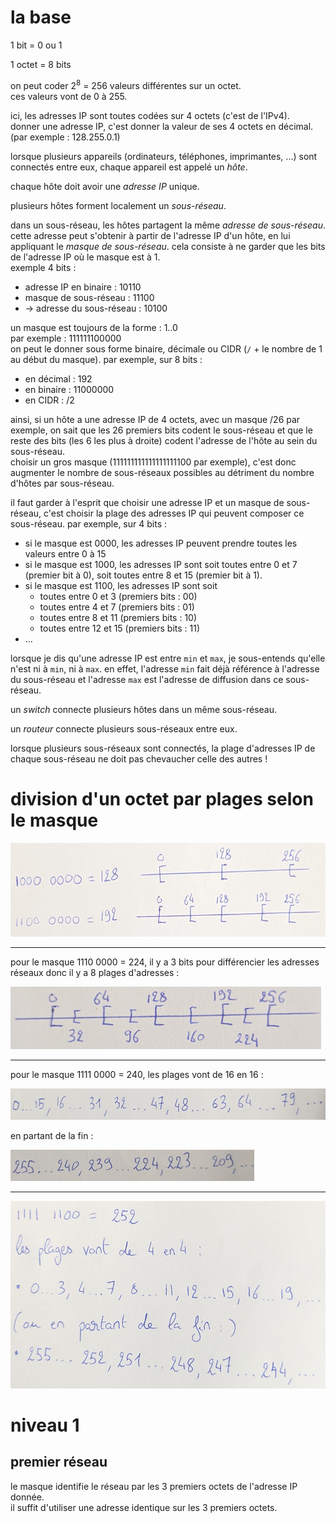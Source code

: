 # la base

1 bit = 0 ou 1

1 octet = 8 bits

on peut coder 2<sup>8</sup> = 256 valeurs différentes sur un octet.  
ces valeurs vont de 0 à 255.

ici, les adresses IP sont toutes codées sur 4 octets (c'est de l'IPv4).  
donner une adresse IP, c'est donner la valeur de ses 4 octets en décimal. (par exemple : 128.255.0.1)

lorsque plusieurs appareils (ordinateurs, téléphones, imprimantes, ...) sont connectés entre eux, chaque appareil est appelé un *hôte*.

chaque hôte doit avoir une *adresse IP* unique.  

plusieurs hôtes forment localement un *sous-réseau*.  

dans un sous-réseau, les hôtes partagent la même *adresse de sous-réseau*.  
cette adresse peut s'obtenir à partir de l'adresse IP d'un hôte, en lui appliquant le *masque de sous-réseau*. cela consiste à ne garder que les bits de l'adresse IP où le masque est à 1.  
exemple 4 bits :
* adresse IP en binaire : 10110
* masque de sous-réseau : 11100
* &rarr; adresse du sous-réseau : 10100

un masque est toujours de la forme : 1..0  
par exemple : 111111100000  
on peut le donner sous forme binaire, décimale ou CIDR (`/` + le nombre de 1 au début du masque). par exemple, sur 8 bits :
* en décimal : 192
* en binaire : 11000000
* en CIDR : /2

ainsi, si un hôte a une adresse IP de 4 octets, avec un masque /26 par exemple, on sait que les 26 premiers bits codent le sous-réseau et que le reste des bits (les 6 les plus à droite) codent l'adresse de l'hôte au sein du sous-réseau.  
choisir un gros masque (111111111111111111100 par exemple), c'est donc augmenter le nombre de sous-réseaux possibles au détriment du nombre d'hôtes par sous-réseau.

il faut garder à l'esprit que choisir une adresse IP et un masque de sous-réseau, c'est choisir la plage des adresses IP qui peuvent composer ce sous-réseau. par exemple, sur 4 bits :
* si le masque est 0000, les adresses IP peuvent prendre toutes les valeurs entre 0 à 15
* si le masque est 1000, les adresses IP sont soit toutes entre 0 et 7 (premier bit à 0), soit toutes entre 8 et 15 (premier bit à 1).
* si le masque est 1100, les adresses IP sont soit
  * toutes entre 0 et 3 (premiers bits : 00)
  * toutes entre 4 et 7 (premiers bits : 01)
  * toutes entre 8 et 11 (premiers bits : 10)
  * toutes entre 12 et 15 (premiers bits : 11)
* ...

lorsque je dis qu'une adresse IP est entre `min` et `max`, je sous-entends qu'elle n'est ni à `min`, ni à `max`. en effet, l'adresse `min` fait déjà référence à l'adresse du sous-réseau et l'adresse `max` est l'adresse de diffusion dans ce sous-réseau.

un *switch* connecte plusieurs hôtes dans un même sous-réseau.

un *routeur* connecte plusieurs sous-réseaux entre eux. 

lorsque plusieurs sous-réseaux sont connectés, la plage d'adresses IP de chaque sous-réseau ne doit pas chevaucher celle des autres !

# division d'un octet par plages selon le masque

<img src="img/1.jpg" height="150px" />

--- 

pour le masque 1110 0000 = 224, il y a 3 bits pour différencier les adresses réseaux donc il y a 8 plages d'adresses :

<img src="img/3.jpg" height="100px" />

---  

pour le masque 1111 0000 = 240, les plages vont de 16 en 16 :

<img src="img/13.png" height="50px" />

en partant de la fin :

<img src="img/12.png" height="50px" />

---

<img src="img/14.png" height="300px" />

# niveau 1

## premier réseau

le masque identifie le réseau par les 3 premiers octets de l'adresse IP donnée.  
il suffit d'utiliser une adresse identique sur les 3 premiers octets.
